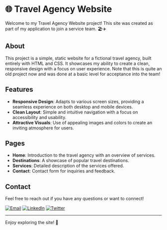 # 🌐 Travel Agency Website

Welcome to my Travel Agency Website project! This site was created as part of my application to join a service team. 🏖️✈️

## About
This project is a simple, static website for a fictional travel agency, built entirely with HTML and CSS. It showcases my ability to create a clean, responsive design with a focus on user experience. Note that this is quite an old project now and was done at a basic level for acceptance into the team!

## Features
- **Responsive Design**: Adapts to various screen sizes, providing a seamless experience on both desktop and mobile devices.
- **Clean Layout**: Simple and intuitive navigation with a focus on accessibility and usability.
- **Attractive Visuals**: Use of appealing images and colors to create an inviting atmosphere for users.

## Pages
- **Home**: Introduction to the travel agency with an overview of services.
- **Destinations**: A showcase of popular travel destinations.
- **Services**: Detailed description of the services offered.
- **Contact**: Contact form for inquiries and feedback.

## Contact
Feel free to reach out if you have any questions or want to connect!

[![Email](https://img.shields.io/badge/-Email-D14836?style=flat-square&logo=gmail&logoColor=white)](mailto:lewis@raybould.co)
[![LinkedIn](https://img.shields.io/badge/-LinkedIn-0077B5?style=flat-square&logo=linkedin&logoColor=white)](https://www.linkedin.com/in/lewis-raybould-ba7034244)
[![Twitter](https://img.shields.io/badge/-Twitter-1DA1F2?style=flat-square&logo=twitter&logoColor=white)](https://twitter.com/lewisecom)

---

Enjoy exploring the site! 🌟
